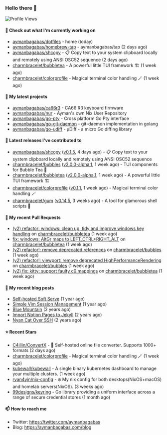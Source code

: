 ### Hello there 👋

![Profile Views](https://komarev.com/ghpvc/?username=aymanbagabas&label=PROFILE+VIEWS)

#### 👷 Check out what I'm currently working on

- [aymanbagabas/dotfiles](https://github.com/aymanbagabas/dotfiles) - home (today)
- [aymanbagabas/homebrew-tap](https://github.com/aymanbagabas/homebrew-tap) - aymanbagabas/tap (2 days ago)
- [aymanbagabas/shcopy](https://github.com/aymanbagabas/shcopy) - 📋 Copy text to your system clipboard locally and remotely using ANSI OSC52 sequence (2 days ago)
- [charmbracelet/bubbletea](https://github.com/charmbracelet/bubbletea) - A powerful little TUI framework 🏗 (1 week ago)
- [charmbracelet/colorprofile](https://github.com/charmbracelet/colorprofile) - Magical terminal color handling 🪄 (1 week ago)

#### 🌱 My latest projects

- [aymanbagabas/ca66r3](https://github.com/aymanbagabas/ca66r3) - CA66 R3 keyboard firmware
- [aymanbagabas/nur](https://github.com/aymanbagabas/nur) - Ayman&#39;s own Nix User Repository
- [aymanbagabas/go-pty](https://github.com/aymanbagabas/go-pty) - Cross platform Go Pty interface
- [aymanbagabas/go-git-daemon](https://github.com/aymanbagabas/go-git-daemon) - git-daemon implementation in golang
- [aymanbagabas/go-udiff](https://github.com/aymanbagabas/go-udiff) - µDiff - a micro Go diffing library

#### 🔭 Latest releases I've contributed to

- [aymanbagabas/shcopy](https://github.com/aymanbagabas/shcopy) ([v0.1.5](https://github.com/aymanbagabas/shcopy/releases/tag/v0.1.5), 4 days ago) - 📋 Copy text to your system clipboard locally and remotely using ANSI OSC52 sequence
- [charmbracelet/bubbles](https://github.com/charmbracelet/bubbles) ([v2.0.0-alpha.1](https://github.com/charmbracelet/bubbles/releases/tag/v2.0.0-alpha.1), 1 week ago) - TUI components for Bubble Tea 🫧
- [charmbracelet/bubbletea](https://github.com/charmbracelet/bubbletea) ([v2.0.0-alpha.1](https://github.com/charmbracelet/bubbletea/releases/tag/v2.0.0-alpha.1), 1 week ago) - A powerful little TUI framework 🏗
- [charmbracelet/colorprofile](https://github.com/charmbracelet/colorprofile) ([v0.1.1](https://github.com/charmbracelet/colorprofile/releases/tag/v0.1.1), 1 week ago) - Magical terminal color handling 🪄
- [charmbracelet/gum](https://github.com/charmbracelet/gum) ([v0.14.5](https://github.com/charmbracelet/gum/releases/tag/v0.14.5), 3 weeks ago) - A tool for glamorous shell scripts 🎀

#### 🔨 My recent Pull Requests

- [(v2) refactor: windows: clean up, tidy and improve windows key handling](https://github.com/charmbracelet/bubbletea/pull/1163) on [charmbracelet/bubbletea](https://github.com/charmbracelet/bubbletea) (1 week ago)
- [fix: windows: AltGr maps to LEFT_CTRL&#43;RIGHT_ALT](https://github.com/charmbracelet/bubbletea/pull/1162) on [charmbracelet/bubbletea](https://github.com/charmbracelet/bubbletea) (1 week ago)
- [(v2) refactor!: remove deprecated references](https://github.com/charmbracelet/bubbles/pull/620) on [charmbracelet/bubbles](https://github.com/charmbracelet/bubbles) (1 week ago)
- [(v2) refactor!: viewport: remove deprecated HighPerformanceRendering](https://github.com/charmbracelet/bubbles/pull/619) on [charmbracelet/bubbles](https://github.com/charmbracelet/bubbles) (1 week ago)
- [(v2) fix: kitty: support faulty c0 mappings](https://github.com/charmbracelet/bubbletea/pull/1161) on [charmbracelet/bubbletea](https://github.com/charmbracelet/bubbletea) (1 week ago)

#### 📜 My recent blog posts

- [Self-hosted Soft Serve](https://aymanbagabas.com/blog/2023/04/28/self-hosted-soft-serve.html) (1 year ago)
- [Simple Vim Session Management](https://aymanbagabas.com/blog/2023/04/13/simple-vim-session-management.html) (1 year ago)
- [Blue Mountain](https://aymanbagabas.com/blog/2022/06/02/blue-mountain.html) (2 years ago)
- [Import Notion Pages to Jekyll](https://aymanbagabas.com/blog/2022/03/29/import-notion-pages-to-jekyll.html) (2 years ago)
- [Nyan Cat Over SSH](https://aymanbagabas.com/blog/2022/03/25/nyan-cat-over-ssh.html) (2 years ago)

#### ⭐ Recent Stars

- [C4illin/ConvertX](https://github.com/C4illin/ConvertX) - 💾 Self-hosted online file converter. Supports 1000&#43; formats (2 days ago)
- [charmbracelet/colorprofile](https://github.com/charmbracelet/colorprofile) - Magical terminal color handling 🪄 (1 week ago)
- [kubewall/kubewall](https://github.com/kubewall/kubewall) - A single binary kubernetes dashboard to manage your multiple clusters. (1 week ago)
- [ryan4yin/nix-config](https://github.com/ryan4yin/nix-config) - ❄️ My nix config for both desktops(NixOS&#43;macOS) and homelab servers(NixOS). (3 weeks ago)
- [99designs/keyring](https://github.com/99designs/keyring) - Go library providing a uniform interface across a range of secure credential stores (1 month ago)

#### 📫 How to reach me

- Twitter: https://twitter.com/aymanbagabas
- Blog: https://aymanbagabas.com/blog

